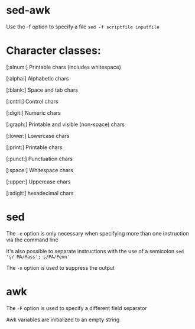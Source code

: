 sed-awk
=======

Use the -f option to specify a file 
```sed -f scriptfile inputfile```

Character classes:
=================
[:alnum:] Printable chars (includes whitespace)

[:alpha:] Alphabetic chars

[:blank:] Space and tab chars

[:cntrl:] Control chars

[:digit:] Numeric chars

[:graph:] Printable and visible (non-space) chars

[:lower:] Lowercase chars

[:print:] Printable chars

[:punct:] Punctuation chars

[:space:] Whitespace chars

[:upper:] Uppercase chars

[:xdigit:] hexadecimal chars


sed
===

The ```-e``` option is only necessary when specifying more than one instruction via the command line

It's also possible to separate instructions with the use of a semicolon
```sed 's/ MA/Mass'; s/PA/Penn'```

The ```-n``` option is used to suppress the output 

awk
===
The ```-F``` option is used to specify a different field separator

Awk variables are initialized to an empty string
